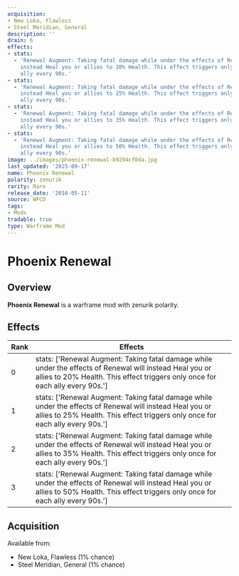 ```yaml
---
acquisition:
- New Loka, Flawless
- Steel Meridian, General
description: ''
drain: 6
effects:
- stats:
  - 'Renewal Augment: Taking fatal damage while under the effects of Renewal will
    instead Heal you or allies to 20% Health. This effect triggers only once for each
    ally every 90s.'
- stats:
  - 'Renewal Augment: Taking fatal damage while under the effects of Renewal will
    instead Heal you or allies to 25% Health. This effect triggers only once for each
    ally every 90s.'
- stats:
  - 'Renewal Augment: Taking fatal damage while under the effects of Renewal will
    instead Heal you or allies to 35% Health. This effect triggers only once for each
    ally every 90s.'
- stats:
  - 'Renewal Augment: Taking fatal damage while under the effects of Renewal will
    instead Heal you or allies to 50% Health. This effect triggers only once for each
    ally every 90s.'
image: ../images/phoenix-renewal-b9204cf0da.jpg
last_updated: '2025-09-17'
name: Phoenix Renewal
polarity: zenurik
rarity: Rare
release_date: '2016-05-11'
source: WFCD
tags:
- Mods
tradable: true
type: Warframe Mod
---
```


# Phoenix Renewal

## Overview

**Phoenix Renewal** is a warframe mod with zenurik polarity.

## Effects

| Rank | Effects |
|------|----------|
| 0 | stats: ['Renewal Augment: Taking fatal damage while under the effects of Renewal will instead Heal you or allies to 20% Health. This effect triggers only once for each ally every 90s.'] |
| 1 | stats: ['Renewal Augment: Taking fatal damage while under the effects of Renewal will instead Heal you or allies to 25% Health. This effect triggers only once for each ally every 90s.'] |
| 2 | stats: ['Renewal Augment: Taking fatal damage while under the effects of Renewal will instead Heal you or allies to 35% Health. This effect triggers only once for each ally every 90s.'] |
| 3 | stats: ['Renewal Augment: Taking fatal damage while under the effects of Renewal will instead Heal you or allies to 50% Health. This effect triggers only once for each ally every 90s.'] |

## Acquisition

Available from:
- New Loka, Flawless (1% chance)
- Steel Meridian, General (1% chance)

